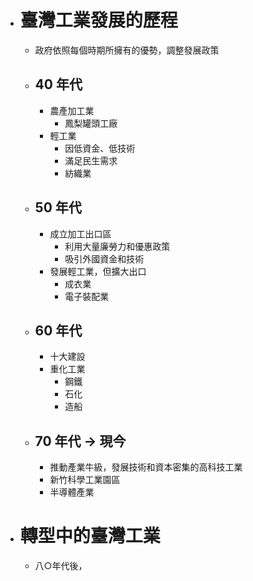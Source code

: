 - # 臺灣工業發展的歷程
	- 政府依照每個時期所擁有的優勢，調整發展政策
	- ## 40 年代
		- 農產加工業
			- 鳳梨罐頭工廠
		- 輕工業
			- 因低資金、低技術
			- 滿足民生需求
			- 紡織業
	- ## 50 年代
		- 成立加工出口區
			- 利用大量廉勞力和優惠政策
			- 吸引外國資金和技術
		- 發展輕工業，但擴大出口
			- 成衣業
			- 電子裝配業
	- ## 60 年代
		- 十大建設
		- 重化工業
			- 鋼鐵
			- 石化
			- 造船
	- ## 70 年代 -> 現今
		- 推動產業牛級，發展技術和資本密集的高科技工業
		- 新竹科學工業園區
		- 半導體產業
- # 轉型中的臺灣工業
	- 八○年代後，
